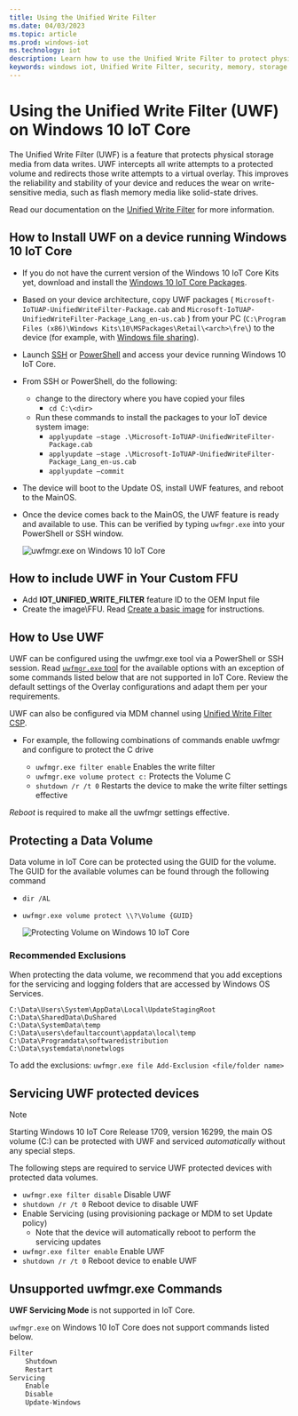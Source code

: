 ```yaml
---
title: Using the Unified Write Filter
ms.date: 04/03/2023
ms.topic: article
ms.prod: windows-iot
ms.technology: iot
description: Learn how to use the Unified Write Filter to protect physical storage media from data writes.
keywords: windows iot, Unified Write Filter, security, memory, storage media
---
```


# Using the Unified Write Filter (UWF) on Windows 10 IoT Core

The Unified Write Filter (UWF) is a feature that protects physical storage media from data writes. UWF intercepts all write attempts to a protected volume and redirects those write attempts to a virtual overlay. This improves the reliability and stability of your device and reduces the wear on write-sensitive media, such as flash memory media like solid-state drives.

Read our documentation on the [Unified Write Filter](/windows-hardware/customize/enterprise/unified-write-filter) for more information.

## How to Install UWF on a device running Windows 10 IoT Core

* If you do not have the current version of the Windows 10 IoT Core Kits yet, download and install the [Windows 10 IoT Core Packages](/windows/iot-core/windows-iot-core).
* Based on your device architecture, copy UWF packages ( `Microsoft-IoTUAP-UnifiedWriteFilter-Package.cab` and `Microsoft-IoTUAP-UnifiedWriteFilter-Package_Lang_en-us.cab` ) from your PC (`C:\Program Files (x86)\Windows Kits\10\MSPackages\Retail\<arch>\fre\`) to the device (for example, with [Windows file sharing](../manage-your-device/WindowsFileSharing.md)).
* Launch [SSH](../connect-your-device/SSH.md) or [PowerShell](../connect-your-device/PowerShell.md) and access your device running Windows 10 IoT Core.
* From SSH or PowerShell, do the following:
  * change to the directory where you have copied your files
    * `cd C:\<dir>`
  * Run these commands to install the packages to your IoT device system image:
    * `applyupdate –stage .\Microsoft-IoTUAP-UnifiedWriteFilter-Package.cab`
    * `applyupdate –stage .\Microsoft-IoTUAP-UnifiedWriteFilter-Package_Lang_en-us.cab`
    * `applyupdate –commit`
* The device will boot to the Update OS, install UWF features, and reboot to the MainOS.
* Once the device comes back to the MainOS, the UWF feature is ready and available to use. This can be verified by typing ```uwfmgr.exe``` into your PowerShell or SSH window.

  ![uwfmgr.exe on Windows 10 IoT Core](../media/UnifiedWriteFilter/uwfmgr.png)

## How to include UWF in Your Custom FFU

* Add **IOT_UNIFIED_WRITE_FILTER** feature ID to the OEM Input file
* Create the image\FFU. Read [Create a basic image](/windows-hardware/manufacture/iot/create-a-basic-image) for instructions.

## How to Use UWF

UWF can be configured using the uwfmgr.exe tool via a PowerShell or SSH session.
Read [`uwfmgr.exe` tool](/windows-hardware/customize/enterprise/uwfmgrexe) for the available options with an exception of some commands listed below that are not supported in IoT Core.
Review the default settings of the Overlay configurations and adapt them per your requirements.

UWF can also be configured via MDM channel using [Unified Write Filter CSP](/windows/client-management/mdm/unifiedwritefilter-csp).

* For example, the following combinations of commands enable uwfmgr and configure to protect the C drive

  * `uwfmgr.exe filter enable`      Enables the write filter
  * `uwfmgr.exe volume protect c:`  Protects the Volume C
  * `shutdown /r /t 0`              Restarts the device to make the write filter settings effective

*Reboot* is required to make all the uwfmgr settings effective.

## Protecting a Data Volume

Data volume in IoT Core can be protected using the GUID for the volume.
The GUID for the available volumes can be found through the following command

* `dir /AL`
* `uwfmgr.exe volume protect \\?\Volume {GUID}`

  ![Protecting Volume on Windows 10 IoT Core](../media/UnifiedWriteFilter/uwfmgr_protect.png)

### Recommended Exclusions

When protecting the data volume, we recommend that you add exceptions for the servicing and logging folders that are accessed by Windows OS Services.

```text
C:\Data\Users\System\AppData\Local\UpdateStagingRoot
C:\Data\SharedData\DuShared
C:\Data\SystemData\temp
C:\Data\users\defaultaccount\appdata\local\temp
C:\Data\Programdata\softwaredistribution
C:\Data\systemdata\nonetwlogs
```

To add the exclusions:
  `uwfmgr.exe file Add-Exclusion <file/folder name>`

## Servicing UWF protected devices

> [!NOTE]
> Starting Windows 10 IoT Core Release 1709, version 16299, the main OS volume (C:\) can be protected with UWF and serviced *automatically* without any special steps.

The following steps are required to service UWF protected devices with protected data volumes.

* `uwfmgr.exe filter disable` Disable UWF
* `shutdown /r /t 0` Reboot device to disable UWF
* Enable Servicing (using provisioning package or MDM to set Update policy)
  * Note that the device will automatically reboot to perform the servicing updates
* `uwfmgr.exe filter enable` Enable UWF
* `shutdown /r /t 0` Reboot device to enable UWF

## Unsupported uwfmgr.exe Commands

**UWF Servicing Mode** is not supported in IoT Core.

`uwfmgr.exe` on Windows 10 IoT Core does not support commands listed below.

```cmd
Filter
    Shutdown
    Restart
Servicing
    Enable
    Disable
    Update-Windows
```
